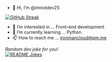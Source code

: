 - 👋 Hi, I’m @imnotdev25


[![GitHub Streak](http://github-readme-streak-stats.herokuapp.com?user=imnotdev25&theme=highcontrast&hide_border=true&date_format=M%20j%5B%2C%20Y%5D)](https://git.io/streak-stats)

- 👀 I’m interested in ... Front-end development
- 🌱 I’m currently learning ... Python.
- 📫 How to reach me ... ironmancloud@pm.me

<!---
imnotdev25/imnotdev25 is a ✨ special ✨ repository because its `README.md` (this file) appears on your GitHub profile.
You can click the Preview link to take a look at your changes.
--->

<i>Random dev joke for you!</i><br>
<a href="https://readme-jokes.vercel.app"><img align="center" src="https://readme-jokes.vercel.app/api" alt="README Jokes"></a>
